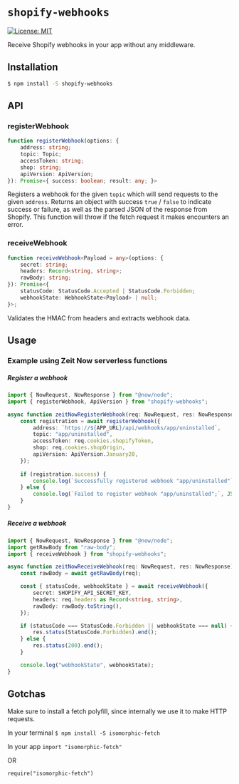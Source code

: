 # `shopify-webhooks`

[![License: MIT](https://img.shields.io/badge/License-MIT-green.svg)](LICENSE)

Receive Shopify webhooks in your app without any middleware.

## Installation

```bash
$ npm install -S shopify-webhooks
```

## API

### registerWebhook

```typescript
function registerWebhook(options: {
	address: string;
	topic: Topic;
	accessToken: string;
	shop: string;
	apiVersion: ApiVersion;
}): Promise<{ success: boolean; result: any; }>
```

Registers a webhook for the given `topic` which will send requests to the given `address`. Returns an object with success `true` / `false` to indicate success or failure, as well as the parsed JSON of the response from Shopify. This function will throw if the fetch request it makes encounters an error.

### receiveWebhook

```typescript
function receiveWebhook<Payload = any>(options: {
    secret: string;
    headers: Record<string, string>;
    rawBody: string;
}): Promise<{
	statusCode: StatusCode.Accepted | StatusCode.Forbidden;
	webhookState: WebhookState<Payload> | null;
}>;
```

Validates the HMAC from headers and extracts webhook data.

## Usage

### Example using Zeit Now serverless functions

##### Register a webhook

```typescript
import { NowRequest, NowResponse } from "@now/node";
import { registerWebhook, ApiVersion } from "shopify-webhooks";

async function zeitNowRegisterWebhook(req: NowRequest, res: NowResponse) {
    const registration = await registerWebhook({
        address: `https://${APP_URL}/api/webhooks/app/uninstalled`,
        topic: "app/uninstalled",
        accessToken: req.cookies.shopifyToken,
        shop: req.cookies.shopOrigin,
        apiVersion: ApiVersion.January20,
    });
    
    if (registration.success) {
        console.log(`Successfully registered webhook "app/uninstalled"`);
    } else {
        console.log(`Failed to register webhook "app/uninstalled";`, JSON.stringify(registration.result, null, 4));
    }
}
```

##### Receive a webhook

```typescript
import { NowRequest, NowResponse } from "@now/node";
import getRawBody from "raw-body";
import { receiveWebhook } from "shopify-webhooks";

async function zeitNowReceiveWebhook(req: NowRequest, res: NowResponse) {
	const rawBody = await getRawBody(req);

	const { statusCode, webhookState } = await receiveWebhook({
		secret: SHOPIFY_API_SECRET_KEY,
		headers: req.headers as Record<string, string>,
		rawBody: rawBody.toString(),
	});

	if (statusCode === StatusCode.Forbidden || webhookState === null) {
		res.status(StatusCode.Forbidden).end();
	} else {
		res.status(200).end();
	}

	console.log("webhookState", webhookState);
}
```

## Gotchas

Make sure to install a fetch polyfill, since internally we use it to make HTTP requests.

In your terminal
`$ npm install -S isomorphic-fetch`

In your app
`import "isomorphic-fetch"`

OR

`require("isomorphic-fetch")`
